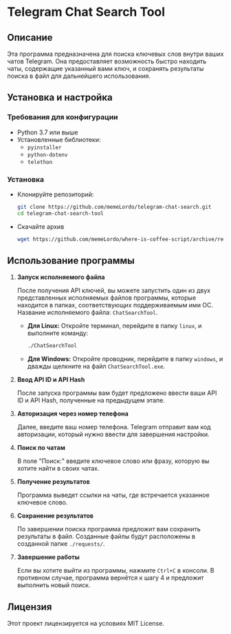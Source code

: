 # Telegram Chat Search Tool

## Описание

Эта программа предназначена для поиска ключевых слов внутри ваших чатов Telegram. Она предоставляет возможность быстро находить чаты, содержащие указанный вами ключ, и сохранять результаты поиска в файл для дальнейшего использования.

## Установка и настройка

### Требования для конфигурации

- Python 3.7 или выше
- Установленные библиотеки:
  - `pyinstaller`
  - `python-dotenv`
  - `telethon`

### Установка

- Клонируйте репозиторий:

  ```bash
  git clone https://github.com/memeLordo/telegram-chat-search.git
  cd telegram-chat-search-tool
  ```

- Скачайте архив
  ```sh
  wget https://github.com/memeLordo/where-is-coffee-script/archive/refs/heads/main.zip
  ```

## Использование программы

1. **Запуск исполняемого файла**

   После получения API ключей, вы можете запустить один из двух представленных исполняемых файлов программы, которые находится в папках, соответствующих поддерживаемым ими ОС.
   Название исполняемого файла: `ChatSearchTool`.

   - **Для Linux:** Откройте терминал, перейдите в папку `linux`, и выполните команду:

     ```bash
     ./ChatSearchTool
     ```

   - **Для Windows:** Откройте проводник, перейдите в папку `windows`, и дважды щелкните на файл `ChatSearchTool.exe`.

2. **Ввод API ID и API Hash**

   После запуска программы вам будет предложено ввести ваши API ID и API Hash, полученные на предыдущем этапе.

3. **Авторизация через номер телефона**

   Далее, введите ваш номер телефона. Telegram отправит вам код авторизации, который нужно ввести для завершения настройки.

4. **Поиск по чатам**

   В поле "Поиск:" введите ключевое слово или фразу, которую вы хотите найти в своих чатах.

5. **Получение результатов**

   Программа выведет ссылки на чаты, где встречается указанное ключевое слово.

6. **Сохранение результатов**

   По завершении поиска программа предложит вам сохранить результаты в файл. Созданные файлы будут расположены в созданной папке `./requests/`.

7. **Завершение работы**

   Если вы хотите выйти из программы, нажмите `Ctrl+C` в консоли. В противном случае, программа вернётся к шагу 4 и предложит выполнить новый поиск.

## Лицензия

Этот проект лицензируется на условиях MIT License.

